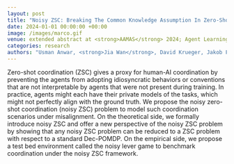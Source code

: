 ```yaml
---
layout: post
title: "Noisy ZSC: Breaking The Common Knowledge Assumption In Zero-Shot Coordination Games"
date: 2024-01-01 00:00:00 +00:00
image: /images/marco.gif
venue: extended abstract at <strong>AAMAS</strong> 2024; Agent Learning in Open-Endedness (ALOE) Workshop, <strong>NeurIPS</strong> 
categories: research
authors: "Usman Anwar, <strong>Jia Wan</strong>, David Krueger, Jakob Foerster"
---
```

Zero-shot coordination (ZSC) gives a proxy for human-AI coordination by preventing the agents from adopting idiosyncratic behaviors or conventions that are not interpretable by agents that were not present during training. In practice, agents might each have their private models of the tasks, which might not perfectly align with the ground truth. We propose the noisy zero-shot coordination (noisy ZSC) problem to model such coordination scenarios under misalignment. On the theoretical side, we formally introduce noisy ZSC and offer a new perspective of the noisy ZSC problem by showing that any noisy ZSC problem can be reduced to a ZSC problem with respect to a standard Dec-POMDP. On the empirical side, we propose a test bed environment called the noisy lever game to benchmark coordination under the noisy ZSC framework. 